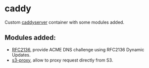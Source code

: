 # caddy

Custom [caddyserver](https://caddyserver.com) container with some modules added.

## Modules added:
- [RFC2136](https://github.com/caddy-dns/rfc2136), provide ACME DNS challenge using RFC2136 Dynamic Updates.
- [s3-proxy](https://github.com/lindenlab/caddy-s3-proxy), allow to proxy request directly from S3.
